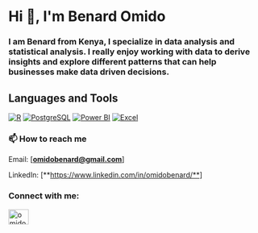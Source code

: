 <h1 align="left">Hi 👋, I'm Benard Omido</h1>
<h3 align="left">I am Benard from Kenya, I specialize in data analysis and statistical analysis. I really enjoy working with data to derive insights and explore different patterns that can help businesses make data driven decisions.</h>

## Languages and Tools

[![R](https://img.shields.io/badge/R-276DC3?style=flat-square&logo=r&logoColor=white)](https://www.r-project.org/) [![PostgreSQL](https://img.shields.io/badge/PostgreSQL-336791?style=flat-square&logo=postgresql&logoColor=white)](https://www.postgresql.org/) [![Power BI](https://img.shields.io/badge/Power_BI-F2C811?style=flat-square&logo=power-bi&logoColor=black)](https://powerbi.microsoft.com) [![Excel](https://img.shields.io/badge/Excel-217346?style=flat-square&logo=microsoft-excel&logoColor=white)](https://www.microsoft.com/en-us/microsoft-365/excel)

### 📫 How to reach me 
Email: [**omidobenard@gmail.com**]

LinkedIn: [**https://www.linkedin.com/in/omidobenard/**]

<h3 align="left">Connect with me:</h3>
<p align="left">
<a href="https://twitter.com/omido254" target="blank"><img align="center" src="https://raw.githubusercontent.com/rahuldkjain/github-profile-readme-generator/master/src/images/icons/Social/twitter.svg" alt="omido254" height="30" width="40" /></a>
</p>


